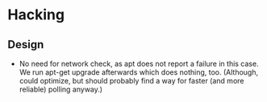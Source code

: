 # Hacking

## Design

- No need for network check, as apt does not report a failure in this
  case. We run apt-get upgrade afterwards which does nothing,
  too. (Although, could optimize, but should probably find a way for
  faster (and more reliable) polling anyway.)


